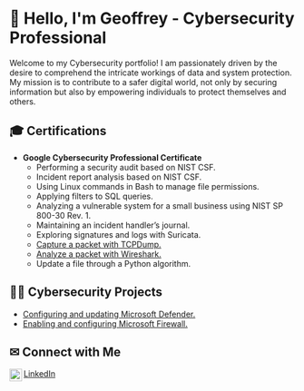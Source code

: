 # 👋 Hello, I'm Geoffrey - Cybersecurity Professional

Welcome to my Cybersecurity portfolio! I am passionately driven by the desire to comprehend the intricate workings of data and system protection. My mission is to contribute to a safer digital world, not only by securing information but also by empowering individuals to protect themselves and others.

## 🎓 Certifications

- **Google Cybersecurity Professional Certificate**
  - Performing a security audit based on NIST CSF.
  - Incident report analysis based on NIST CSF.
  - Using Linux commands in Bash to manage file permissions.
  - Applying filters to SQL queries.
  - Analyzing a vulnerable system for a small business using NIST SP 800-30 Rev. 1.
  - Maintaining an incident handler’s journal.
  - Exploring signatures and logs with Suricata.
  - [Capture a packet with TCPDump.](https://github.com/GeoffreyMorren/TCPDump)
  - [Analyze a packet with Wireshark.](https://github.com/GeoffreyMorren/Wireshark)
  - Update a file through a Python algorithm.


## 👨‍💻 Cybersecurity Projects

- [Configuring and updating Microsoft Defender.](https://github.com/GeoffreyMorren/Microsoft-Defender)
- [Enabling and configuring Microsoft Firewall.](https://github.com/GeoffreyMorren/Microsoft-Firewall)


## ✉ Connect with Me

[<img align="left" alt="GeoffreyMorren | LinkedIn" width="22px" src="https://cdn.jsdelivr.net/npm/simple-icons@v3/icons/linkedin.svg" />][linkedin] [LinkedIn]

[linkedin]: https://www.linkedin.com/in/geoffreymorren
